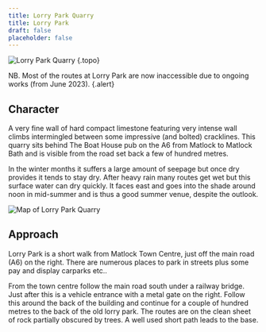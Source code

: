 ```yaml
---
title: Lorry Park Quarry
title: Lorry Park
draft: false
placeholder: false
---
```


![Lorry Park Quarry](/img/peak/matlock/Lorry-Park-Quarry.jpg)
{.topo}

NB. Most of the routes at Lorry Park are now inaccessible due to ongoing works (from June 2023).
{.alert}

## Character


A very fine wall of hard compact limestone featuring very intense wall climbs intermingled between some impressive (and bolted) cracklines. This quarry sits behind The Boat House pub on the A6 from Matlock to Matlock Bath and is visible from the road set back a few of hundred metres.

In the winter months it suffers a large amount of seepage but once dry provides it tends to stay dry. After heavy rain many routes get wet but this surface water can dry quickly. It faces east and goes into the shade around noon in mid-summer and is thus a good summer venue, despite the outlook.

![Map of Lorry Park Quarry](/img/peak/matlock/lorry-park-map.gif)

## Approach

Lorry Park is a short walk from Matlock Town Centre, just off the main road (A6) on the right. There are numerous places to park in streets plus some pay and display carparks etc..

From the town centre follow the main road south under a railway bridge. Just after this is a vehicle entrance with a metal gate on the right. Follow this around the back of the building and continue for a couple of hundred metres to the back of the old lorry park. The routes are on the clean sheet of rock partially obscured by trees. A well used short path leads to the base.
